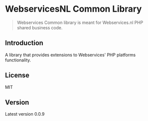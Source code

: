 # WebservicesNL Common Library

> Webservices Common library is meant for Webservices.nl PHP shared business code.

## Introduction
A library that provides extensions to Webservices' PHP platforms functionality.

## License
MIT

## Version
Latest version 0.0.9